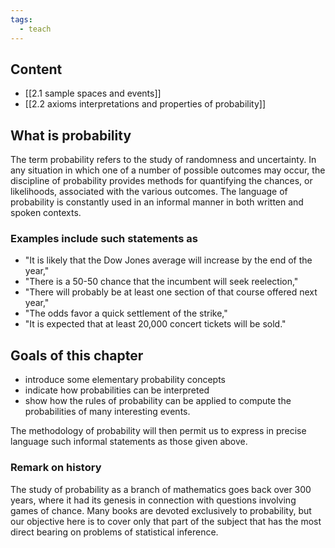 ```yaml
---
tags:
  - teach
---
```



## Content
- [[2.1 sample spaces and events]]
- [[2.2 axioms interpretations and properties of probability]]
## What is probability
The term <span class="underline">probability</span> refers to the study of <span class="underline">randomness</span> and <span class="underline">uncertainty</span>. In any situation in which one of a number of possible outcomes may occur, the discipline of probability provides methods for quantifying the chances, or likelihoods, associated with the various outcomes. The language of probability is constantly used in an informal manner in both written and spoken contexts.

### Examples include such statements as
-   "It is likely that the Dow Jones average will increase by the end of the year,"
-   "There is a 50-50 chance that the incumbent will seek reelection,"
-   "There will probably be at least one section of that course offered next year,"
-   "The odds favor a quick settlement of the strike,"
-   "It is expected that at least 20,000 concert tickets will be sold."

## Goals of this chapter

-   introduce some elementary probability concepts
-   indicate how probabilities can be interpreted
-   show how the rules of probability can be applied to compute the probabilities of many interesting events.

The methodology of probability will then permit us to express in precise language such informal statements as those given above.
### Remark on history
The study of probability as a branch of mathematics goes back over 300 years, where it had its genesis in connection with questions involving games of chance. Many books are devoted exclusively to probability, but our objective here is to cover only that part of the subject that has the most direct bearing on problems of statistical inference.

